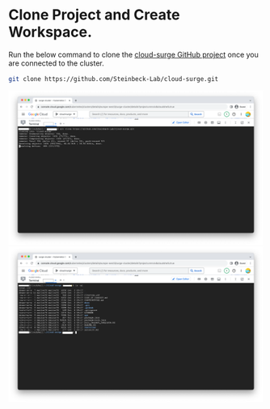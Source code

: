 # Clone Project and Create Workspace.
Run the below command to clone the [cloud-surge GitHub project](https://github.com/Steinbeck-Lab/cloud-surge) once you are connected to the cluster.
```bash
git clone https://github.com/Steinbeck-Lab/cloud-surge.git
```
<img  src="/docs/public/gke/git-clone.1.png" alt="Git Clone" style="width: 100vw">
<img  src="/docs/public/gke/git-clone.2.png" alt="Git Clone" style="width: 100vw">
